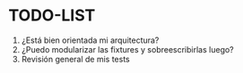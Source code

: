 # TODO-LIST

1. ¿Está bien orientada mi arquitectura?
2. ¿Puedo modularizar las fixtures y sobreescribirlas luego?
3. Revisión general de mis tests